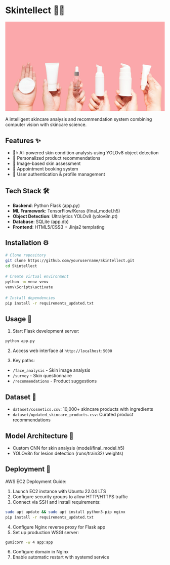 # Skintellect 🧬✨

![Project Banner](static/assets/bg.webp)

A intelligent skincare analysis and recommendation system combining computer vision with skincare science.

## Features ✨
- 🧑⚕️ AI-powered skin condition analysis using YOLOv8 object detection
- 💄 Personalized product recommendations
- 📸 Image-based skin assessment
- 📅 Appointment booking system
- 👤 User authentication & profile management

## Tech Stack 🛠️
- **Backend**: Python Flask (app.py)
- **ML Framework**: TensorFlow/Keras (final_model.h5)
- **Object Detection**: Ultralytics YOLOv8 (yolov8n.pt)
- **Database**: SQLite (app.db)
- **Frontend**: HTML5/CSS3 + Jinja2 templating

## Installation ⚙️

```bash
# Clone repository
git clone https://github.com/yourusername/Skintellect.git
cd Skintellect

# Create virtual environment
python -m venv venv
venv\Scripts\activate

# Install dependencies
pip install -r requirements_updated.txt
```

## Usage 🚀

1. Start Flask development server:
```bash
python app.py
```

2. Access web interface at `http://localhost:5000`

3. Key paths:
- `/face_analysis` - Skin image analysis
- `/survey` - Skin questionnaire
- `/recommendations` - Product suggestions

## Dataset 🔢
- `dataset/cosmetics.csv`: 10,000+ skincare products with ingredients
- `dataset/updated_skincare_products.csv`: Curated product recommendations

## Model Architecture 🧠
- Custom CNN for skin analysis (model/final_model.h5)
- YOLOv8n for lesion detection (runs/train32/ weights)

## Deployment 🚀

AWS EC2 Deployment Guide:
1. Launch EC2 instance with Ubuntu 22.04 LTS
2. Configure security groups to allow HTTP/HTTPS traffic
3. Connect via SSH and install requirements:
```bash
sudo apt update && sudo apt install python3-pip nginx
pip install -r requirements_updated.txt
```
4. Configure Nginx reverse proxy for Flask app
5. Set up production WSGI server:
```bash
gunicorn -w 4 app:app
```
6. Configure domain  in Nginx
7. Enable automatic restart with systemd service


